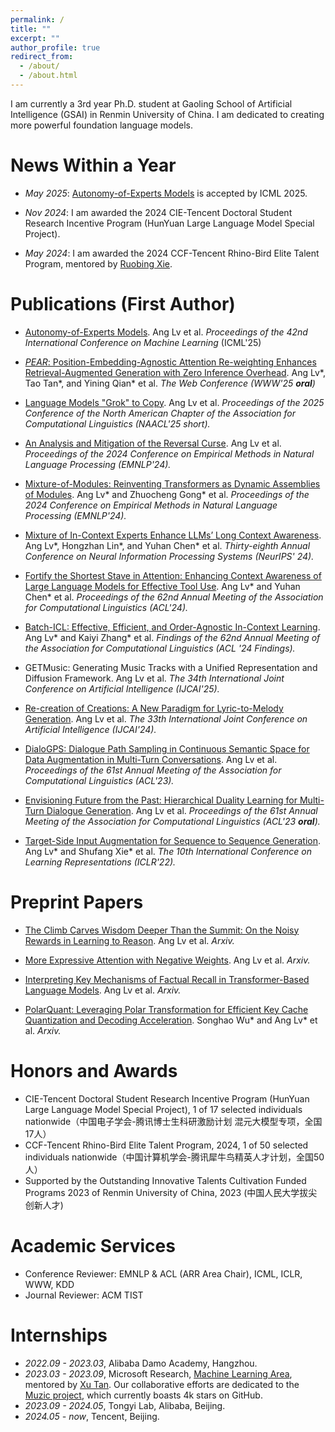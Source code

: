 ```yaml
---
permalink: /
title: ""
excerpt: ""
author_profile: true
redirect_from: 
  - /about/
  - /about.html
---
```


<span class='anchor' id='about-me'></span>

I am currently a 3rd year Ph.D. student at Gaoling School of Artificial Intelligence (GSAI) in Renmin University of China. I am dedicated to creating more powerful foundation language models.

# News Within a Year

- *May 2025*: [Autonomy-of-Experts Models](https://arxiv.org/pdf/2501.13074) is accepted by ICML 2025.

- *Nov 2024*: I am awarded the 2024 CIE-Tencent Doctoral Student Research Incentive Program (HunYuan Large Language Model Special Project).

- *May 2024*: I am awarded the 2024 CCF-Tencent Rhino-Bird Elite Talent Program, mentored by [Ruobing Xie](https://ruobingxie.github.io/).

# Publications (First Author)

- [Autonomy-of-Experts Models](https://icml.cc/virtual/2025/poster/46286). Ang Lv et al. *Proceedings of the 42nd International Conference on Machine Learning* (ICML'25)

- [*PEAR*: Position-Embedding-Agnostic Attention Re-weighting Enhances Retrieval-Augmented Generation with Zero Inference Overhead](https://dl.acm.org/doi/10.1145/3696410.3714795). Ang Lv\*, Tao Tan\*, and Yining Qian\* et al. *The Web Conference (WWW'25 **oral**)*

- [Language Models "Grok" to Copy](https://aclanthology.org/2025.naacl-short.61/). Ang Lv et al. *Proceedings of the 2025 Conference of the North American Chapter of the Association for Computational Linguistics (NAACL'25 short).*

- [An Analysis and Mitigation of the Reversal Curse](https://aclanthology.org/2024.emnlp-main.754/). Ang Lv et al. *Proceedings of the 2024 Conference on Empirical Methods in Natural Language Processing (EMNLP'24).*

- [Mixture-of-Modules: Reinventing Transformers as Dynamic Assemblies of Modules](https://aclanthology.org/2024.emnlp-main.1164/). Ang Lv\* and Zhuocheng Gong\* et al. *Proceedings of the 2024 Conference on Empirical Methods in Natural Language Processing (EMNLP'24).*

- [Mixture of In-Context Experts Enhance LLMs’ Long Context Awareness](https://openreview.net/forum?id=RcPHbofiCN). Ang Lv\*, Hongzhan Lin\*, and Yuhan Chen\* et al. *Thirty-eighth Annual Conference on Neural Information Processing Systems (NeurIPS' 24).*

- [Fortify the Shortest Stave in Attention: Enhancing Context Awareness of Large Language Models for Effective Tool Use](https://aclanthology.org/2024.acl-long.601/). Ang Lv\* and Yuhan Chen\* et al. *Proceedings of the 62nd Annual Meeting of the Association for Computational Linguistics (ACL'24).*

- [Batch-ICL: Effective, Efficient, and Order-Agnostic In-Context Learning](https://aclanthology.org/2024.findings-acl.638/). Ang Lv\* and Kaiyi Zhang\* et al. *Findings of the 62nd Annual Meeting of the Association for Computational Linguistics (ACL '24 Findings).*

- GETMusic: Generating Music Tracks with a Unified Representation and Diffusion Framework. Ang Lv et al. *The 34th International Joint Conference on Artificial Intelligence (IJCAI'25).*

- [Re-creation of Creations: A New Paradigm for Lyric-to-Melody Generation](https://www.ijcai.org/proceedings/2024/0853). Ang Lv et al. *The 33th International Joint Conference on Artificial Intelligence (IJCAI'24).*

- [DialoGPS: Dialogue Path Sampling in Continuous Semantic Space for Data Augmentation in Multi-Turn Conversations](https://aclanthology.org/2023.acl-long.70/). Ang Lv et al. *Proceedings of the 61st Annual Meeting of the Association for Computational Linguistics (ACL'23).*

- [Envisioning Future from the Past: Hierarchical Duality Learning for Multi-Turn Dialogue Generation](https://aclanthology.org/2023.acl-long.407/). Ang Lv et al. *Proceedings of the 61st Annual Meeting of the Association for Computational Linguistics (ACL'23 **oral**).*

- [Target-Side Input Augmentation for Sequence to Sequence Generation](https://openreview.net/forum?id=pz1euXohm4H). Ang Lv\* and Shufang Xie\* et al. *The 10th International Conference on Learning Representations (ICLR'22).*

# Preprint Papers

- [The Climb Carves Wisdom Deeper Than the Summit: On the Noisy Rewards in Learning to Reason](https://arxiv.org/pdf/2505.22653). Ang Lv et al. *Arxiv.*

- [More Expressive Attention with Negative Weights](https://arxiv.org/pdf/2411.07176). Ang Lv et al. *Arxiv.*

- [Interpreting Key Mechanisms of Factual Recall in Transformer-Based Language Models](https://arxiv.org/pdf/2403.19521). Ang Lv et al. *Arxiv.*

- [PolarQuant: Leveraging Polar Transformation for Efficient Key Cache Quantization and Decoding Acceleration](https://www.arxiv.org/pdf/2502.00527). Songhao Wu\* and Ang Lv\* et al. *Arxiv.*

# Honors and Awards
- CIE-Tencent Doctoral Student Research Incentive Program (HunYuan Large Language Model Special Project), 1 of 17 selected individuals nationwide（中国电子学会-腾讯博士生科研激励计划 混元大模型专项，全国17人）
- CCF-Tencent Rhino-Bird Elite Talent Program, 2024, 1 of 50 selected individuals nationwide（中国计算机学会-腾讯犀牛鸟精英人才计划，全国50人）
- Supported by the Outstanding Innovative Talents Cultivation Funded Programs 2023 of Renmin University of
China, 2023 (中国人民大学拔尖创新人才)

# Academic Services
- Conference Reviewer: EMNLP & ACL (ARR Area Chair), ICML, ICLR, WWW, KDD
- Journal Reviewer: ACM TIST

# Internships
- *2022.09 - 2023.03*, Alibaba Damo Academy, Hangzhou.
- *2023.03 - 2023.09*, Microsoft Research, [Machine Learning Area](https://www.microsoft.com/en-us/research/group/machine-learning-research-group/), mentored by [Xu Tan](https://scholar.google.co.jp/citations?user=tob-U1oAAAAJ&hl=en). Our collaborative efforts are dedicated to the [Muzic project](https://github.com/microsoft/muzic), which currently boasts 4k stars on GitHub.
- *2023.09 - 2024.05*, Tongyi Lab, Alibaba, Beijing.
- *2024.05 - now*, Tencent, Beijing.
